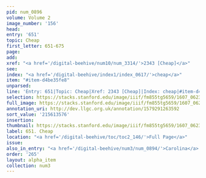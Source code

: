 ```yaml
---
pid: num_0896
volume: Volume 2
image_number: '156'
head:
entry: '651'
topic: Cheap
first_letter: 651-675
page:
add:
xref: "<a href='/digital-beehive/num10/num_3314/'>2343 [Cheap]</a>"
see:
index: "<a href='/digital-beehive/index1/index_0617/'>cheap</a>"
item: "#item-d4be35fe8"
unparsed:
line: 'Entry: 651|Topic: Cheap|Xref: 2343 [Cheap]|Index: cheap|#item-d4be35fe8'
selection: https://stacks.stanford.edu/image/iiif/fm855tg5659/1607_0623/932,3576,2759,551/full/0/default.jpg
full_image: https://stacks.stanford.edu/image/iiif/fm855tg5659/1607_0623/full/full/0/default.jpg
annotation_uri: http://dev.llgc.org.uk/annotation/1579291263592
sort_value: '215613576'
insertion:
thumbnail: https://stacks.stanford.edu/image/iiif/fm855tg5659/1607_0623/932,3576,600,180/250,/0/default.jpg
label: 651. Cheap
location: "<a href='/digital-beehive/toc/toc2_146/'>Full Page</a>"
issue:
also_in_entry: "<a href='/digital-beehive/num3/num_0894/'>Carolina</a>|<a href='/digital-beehive/num3/num_0895/'>Leg</a>"
order: '265'
layout: alpha_item
collection: num3
---
```


